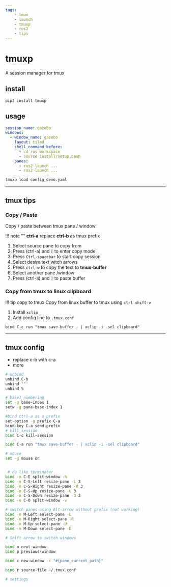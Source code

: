 ```yaml
---
tags:
    - tmux
    - launch
    - tmuxp
    - ros2
    - tips
---
```


# tmuxp

A session manager for tmux


## install
```
pip3 install tmuxp
```

## usage

```yaml title="config_demo.yaml"
session_name: gazebo
windows:
  - window_name: gazebo
    layout: tiled
    shell_command_before:
      - cd ros workspace
      - source install/setup.bash
    panes:
      - ros2 launch ...
      - ros2 launch ...
```

```bash title="run"
tmuxp load config_demo.yaml

```

---

## tmux tips
### Copy / Paste
Copy / paste between tmux pane / window

!!! note ""
    **ctrl-a** replace **ctrl-b** as tmux prefix
     

1. Select source pane to copy from
2. Press (ctrl-a) and `[` to enter copy mode
3. Press `Ctrl-spacebar` to start copy session
4. Select desire text witch arrows
5. Press `ctrl-w` to copy the text to **tmux-buffer**
6. Select another pane /window
7. Press (ctrl-a) and `]` to paste buffer


### Copy from tmux to linux clipboard

!!! tip copy to tmux
    Copy from linux buffer to tmux using `ctrl shift-v`


1. Install `xclip`    
2. Add config line to `.tmux.conf`

```
bind C-c run "tmux save-buffer - | xclip -i -sel clipboard"

```

---

## tmux config
- replace c-b with c-a
- more

```bash title=".tmux.conf"
# unbind
unbind C-b
unbind '"'
unbind %

# base1 numbering
set -g base-index 1
setw -g pane-base-index 1

#bind ctrl-a as a prefix
set-option -g prefix C-a
bind-key C-a send-prefix
# kill session
bind C-c kill-session

bind C-a run "tmux save-buffer - | xclip -i -sel clipboard"

# mouse
set -g mouse on


 # do like terminator
bind -n C-E split-window -h
bind -n C-S-Left resize-pane -L 3
bind -n C-S-Right resize-pane -R 3
bind -n C-S-Up resize-pane -U 3
bind -n C-S-Down resize-pane -D 3
bind -n C-O split-window -v

# switch panes using Alt-arrow without prefix (not working)
bind -n M-Left select-pane -L
bind -n M-Right select-pane -R
bind -n M-Up select-pane -U
bind -n M-Down select-pane -D

# Shift arrow to switch windows

bind n next-window
bind p previous-window

bind c new-window -c "#{pane_current_path}"

bind r source-file ~/.tmux.conf

# settings

```